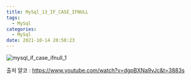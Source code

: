 ```yaml
---
title: MySql_13_IF_CASE_IFNULL
tags:
  - MySql
categories:
  - MySql
date: 2021-10-14 20:58:23
---
```


![mysql_if_case_ifnull_1](/review_img/mysql/14.PNG)


출처 얄코 : https://www.youtube.com/watch?v=dgpBXNa9vJc&t=3883s

